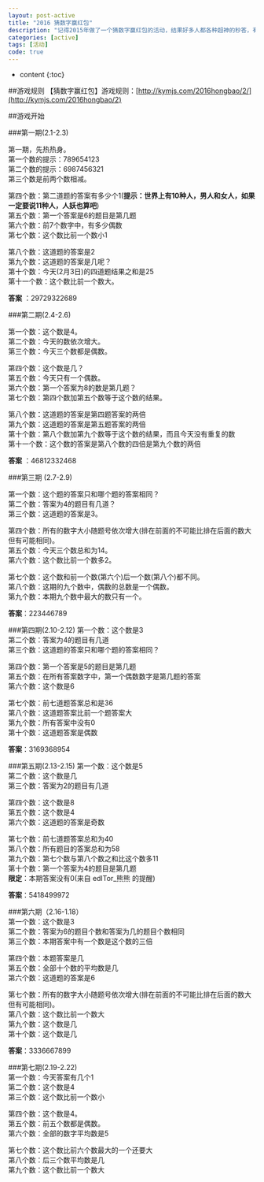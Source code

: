 ```yaml
---
layout: post-active
title: "2016 猜数字赢红包"
description: "记得2015年做了一个猜数字赢红包的活动，结果好多人都各种超神的秒答，有一次还找出了题目的一个 BUG 。就是每三天一轮，根据每天的提示猜出数字是什么，然后最快的三个人就有现金红包拿，然后一下子好多人都参与进来了。这么好的一个活动，今年当然要继续。    "
categories: [active]
tags: [活动]
code: true
---
```

* content
{:toc}

##游戏规则
【猜数字赢红包】游戏规则：[http://kymjs.com/2016hongbao/2/](http://kymjs.com/2016hongbao/2) 

##游戏开始  

###第一期(2.1-2.3)  

第一期，先热热身。  
第一个数的提示：789654123  
第二个数的提示：6987456321  
第三个数是前两个数相减。  

第四个数：第二道题的答案有多少个1(**提示：世界上有10种人，男人和女人，如果一定要说11种人，人妖也算吧**)    
第五个数：第一个答案是6的题目是第几题  
第六个数：前7个数字中，有多少偶数  
第七个数：这个数比前一个数小1  

第八个数：这道题的答案是2  
第九个数：这道题的答案是几呢？  
第十个数：今天(2月3日)的四道题结果之和是25  
第十一个数：这个数比前一个数大。   

**答案** ：29729322689

###第二期(2.4-2.6)  

第一个数：这个数是4。  
第二个数：今天的数依次增大。  
第三个数：今天三个数都是偶数。  

第四个数：这个数是几？   
第五个数：今天只有一个偶数。  
第六个数：第一个答案为8的数是第几题？  
第七个数：第四个数加第五个数等于这个数的结果。  

第八个数：这道题的答案是第四题答案的两倍  
第九个数：这道题的答案是第五题答案的两倍    
第十个数：第八个数加第九个数等于这个数的结果，而且今天没有重复的数  
第十一个数：这个数的答案是第八个数的四倍是第九个数的两倍    

**答案** ：46812332468

###第三期 (2.7-2.9) 

第一个数：这个题的答案只和哪个题的答案相同？  
第二个数：答案为4的题目有几道？  
第三个数：这道题的答案是3。  

第四个数：所有的数字大小随题号依次增大(排在前面的不可能比排在后面的数大但有可能相同)。  
第五个数：今天三个数总和为14。  
第六个数：这个数比前一个数多2。   

第七个数：这个数和前一个数(第六个)后一个数(第八个)都不同。  
第八个数：这期的九个数中，偶数的总数是一个偶数。    
第九个数：本期九个数中最大的数只有一个。   

**答案**：223446789

###第四期(2.10-2.12)
第一个数：这个数是3  
第二个数：答案为4的题目有几道  
第三个数：这道题的答案只和哪个题的答案相同？  

第四个数：第一个答案是5的题目是第几题  
第五个数：在所有答案数字中，第一个偶数数字是第几题的答案  
第六个数：这个数是6  

第七个数：前七道题答案总和是36  
第八个数：这道题答案比前一个题答案大  
第九个数：所有答案中没有0  
第十个数：这道题答案是偶数   

**答案**：3169368954  

###第五期(2.13-2.15)
第一个数：这个数是5   
第二个数：这个数是几    
第三个数：答案为2的题目有几道  

第四个数：这个数是8  
第五个数：这个数是4  
第六个数：这道题的答案是奇数  

第七个数：前七道题答案总和为40   
第八个数：所有题目的答案总和为58   
第九个数：第七个数与第八个数之和比这个数多11  
第十个数：第一个答案为4的题目是第几题    
**限定**：本期答案没有0(来自 edITor_熊熊 的提醒)    

**答案**：5418499972   

###第六期（2.16-1.18）  
第一个数：这个数是3  
第二个数：答案为6的题目个数和答案为几的题目个数相同   
第三个数：本期答案中有一个数是这个数的三倍     

第四个数：本题答案是几  
第五个数：全部十个数的平均数是几  
第六个数：这道题的答案是6   

第七个数：所有的数字大小随题号依次增大(排在前面的不可能比排在后面的数大但有可能相同)。    
第八个数：这个数比前一个数大   
第九个数：这个数是几    
第十个数：这个数是几   

**答案**：3336667899  

###第七期(2.19-2.22)  
第一个数：今天答案有几个1   
第二个数：这个数是4  
第三个数：这个数比前一个数小  

第四个数：这个数是4。  
第五个数：前五个数都是偶数。  
第六个数：全部的数字平均数是5

第七个数：这个数比前六个数最大的一个还要大  
第八个数：后三个数平均数是几  
第九个数：这个数比前一个数大  

